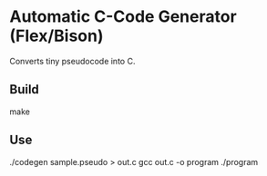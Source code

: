 # Automatic C-Code Generator (Flex/Bison)
Converts tiny pseudocode into C.

## Build
make

## Use
./codegen sample.pseudo > out.c
gcc out.c -o program
./program
